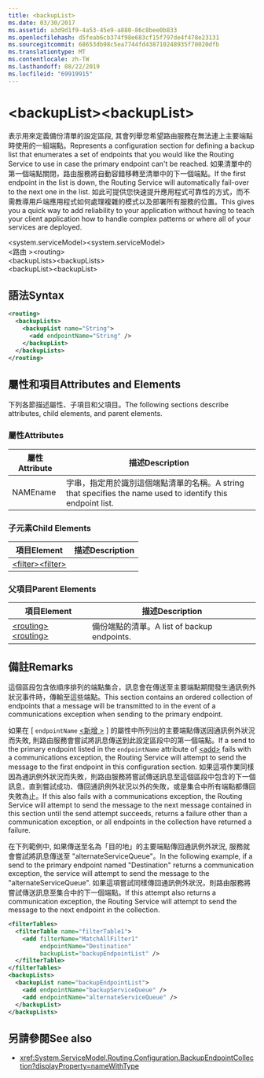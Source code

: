 ```yaml
---
title: <backupList>
ms.date: 03/30/2017
ms.assetid: a3d9d1f9-4a53-45e9-a880-86c8bee0b833
ms.openlocfilehash: d5feab6cb374f98e683cf15f797de4f478e23131
ms.sourcegitcommit: 68653db98c5ea7744fd438710248935f70020dfb
ms.translationtype: MT
ms.contentlocale: zh-TW
ms.lasthandoff: 08/22/2019
ms.locfileid: "69919915"
---
```

# <a name="backuplist"></a><span data-ttu-id="3cef7-101">\<backupList></span><span class="sxs-lookup"><span data-stu-id="3cef7-101">\<backupList></span></span>
<span data-ttu-id="3cef7-102">表示用來定義備份清單的設定區段, 其會列舉您希望路由服務在無法連上主要端點時使用的一組端點。</span><span class="sxs-lookup"><span data-stu-id="3cef7-102">Represents a configuration section for defining a backup list that enumerates a set of endpoints that you would like the Routing Service to use in case the primary endpoint can't be reached.</span></span> <span data-ttu-id="3cef7-103">如果清單中的第一個端點關閉，路由服務將自動容錯移轉至清單中的下一個端點。</span><span class="sxs-lookup"><span data-stu-id="3cef7-103">If the first endpoint in the list is down, the Routing Service will automatically fail-over to the next one in the list.</span></span>  <span data-ttu-id="3cef7-104">如此可提供您快速提升應用程式可靠性的方式，而不需教導用戶端應用程式如何處理複雜的模式以及部署所有服務的位置。</span><span class="sxs-lookup"><span data-stu-id="3cef7-104">This gives you a quick way to add reliability to your application without having to teach your client application how to handle complex patterns or where all of your services are deployed.</span></span>  
  
 <span data-ttu-id="3cef7-105">\<system.serviceModel></span><span class="sxs-lookup"><span data-stu-id="3cef7-105">\<system.serviceModel></span></span>  
<span data-ttu-id="3cef7-106">\<路由 ></span><span class="sxs-lookup"><span data-stu-id="3cef7-106">\<routing></span></span>  
<span data-ttu-id="3cef7-107">\<backupLists></span><span class="sxs-lookup"><span data-stu-id="3cef7-107">\<backupLists></span></span>  
<span data-ttu-id="3cef7-108">\<backupList></span><span class="sxs-lookup"><span data-stu-id="3cef7-108">\<backupList></span></span>  
  
## <a name="syntax"></a><span data-ttu-id="3cef7-109">語法</span><span class="sxs-lookup"><span data-stu-id="3cef7-109">Syntax</span></span>  
  
```xml  
<routing>
  <backupLists>
    <backupList name="String">
      <add endpointName="String" />
    </backupList>
  </backupLists>
</routing>
```  
  
## <a name="attributes-and-elements"></a><span data-ttu-id="3cef7-110">屬性和項目</span><span class="sxs-lookup"><span data-stu-id="3cef7-110">Attributes and Elements</span></span>  
 <span data-ttu-id="3cef7-111">下列各節描述屬性、子項目和父項目。</span><span class="sxs-lookup"><span data-stu-id="3cef7-111">The following sections describe attributes, child elements, and parent elements.</span></span>  
  
### <a name="attributes"></a><span data-ttu-id="3cef7-112">屬性</span><span class="sxs-lookup"><span data-stu-id="3cef7-112">Attributes</span></span>  
  
|<span data-ttu-id="3cef7-113">屬性</span><span class="sxs-lookup"><span data-stu-id="3cef7-113">Attribute</span></span>|<span data-ttu-id="3cef7-114">描述</span><span class="sxs-lookup"><span data-stu-id="3cef7-114">Description</span></span>|  
|---------------|-----------------|  
|<span data-ttu-id="3cef7-115">NAME</span><span class="sxs-lookup"><span data-stu-id="3cef7-115">name</span></span>|<span data-ttu-id="3cef7-116">字串，指定用於識別這個端點清單的名稱。</span><span class="sxs-lookup"><span data-stu-id="3cef7-116">A string that specifies the name used to identify this endpoint list.</span></span>|  
  
### <a name="child-elements"></a><span data-ttu-id="3cef7-117">子元素</span><span class="sxs-lookup"><span data-stu-id="3cef7-117">Child Elements</span></span>  
  
|<span data-ttu-id="3cef7-118">項目</span><span class="sxs-lookup"><span data-stu-id="3cef7-118">Element</span></span>|<span data-ttu-id="3cef7-119">描述</span><span class="sxs-lookup"><span data-stu-id="3cef7-119">Description</span></span>|  
|-------------|-----------------|  
|[<span data-ttu-id="3cef7-120">\<filter></span><span class="sxs-lookup"><span data-stu-id="3cef7-120">\<filter></span></span>](filter.md)||  
  
### <a name="parent-elements"></a><span data-ttu-id="3cef7-121">父項目</span><span class="sxs-lookup"><span data-stu-id="3cef7-121">Parent Elements</span></span>  
  
|<span data-ttu-id="3cef7-122">項目</span><span class="sxs-lookup"><span data-stu-id="3cef7-122">Element</span></span>|<span data-ttu-id="3cef7-123">描述</span><span class="sxs-lookup"><span data-stu-id="3cef7-123">Description</span></span>|  
|-------------|-----------------|  
|[<span data-ttu-id="3cef7-124">\<routing></span><span class="sxs-lookup"><span data-stu-id="3cef7-124">\<routing></span></span>](routing.md)|<span data-ttu-id="3cef7-125">備份端點的清單。</span><span class="sxs-lookup"><span data-stu-id="3cef7-125">A list of backup endpoints.</span></span>|  
  
## <a name="remarks"></a><span data-ttu-id="3cef7-126">備註</span><span class="sxs-lookup"><span data-stu-id="3cef7-126">Remarks</span></span>  
 <span data-ttu-id="3cef7-127">這個區段包含依順序排列的端點集合，訊息會在傳送至主要端點期間發生通訊例外狀況事件時，傳輸至這些端點。</span><span class="sxs-lookup"><span data-stu-id="3cef7-127">This section contains an ordered collection of endpoints that a message will be transmitted to in the event of a communications exception when sending to the primary endpoint.</span></span>  
  
 <span data-ttu-id="3cef7-128">如果在 [ `endpointName` [ \<新增 >](add-of-entries.md) ] 的屬性中所列出的主要端點傳送因通訊例外狀況而失敗, 則路由服務會嘗試將訊息傳送到此設定區段中的第一個端點。</span><span class="sxs-lookup"><span data-stu-id="3cef7-128">If a send to the primary endpoint listed in the `endpointName` attribute of [\<add>](add-of-entries.md) fails with a communications exception, the Routing Service will attempt to send the message to the first endpoint in this configuration section.</span></span> <span data-ttu-id="3cef7-129">如果這項作業同樣因為通訊例外狀況而失敗，則路由服務將嘗試傳送訊息至這個區段中包含的下一個訊息，直到嘗試成功、傳回通訊例外狀況以外的失敗，或是集合中所有端點都傳回失敗為止。</span><span class="sxs-lookup"><span data-stu-id="3cef7-129">If this also fails with a communications exception, the Routing Service will attempt to send the message to the next message contained in this section until the send attempt succeeds, returns a failure other than a communication exception, or all endpoints in the collection have returned a failure.</span></span>  
  
 <span data-ttu-id="3cef7-130">在下列範例中, 如果傳送至名為「目的地」的主要端點傳回通訊例外狀況, 服務就會嘗試將訊息傳送至 "alternateServiceQueue"。</span><span class="sxs-lookup"><span data-stu-id="3cef7-130">In the following example, if a send to the primary endpoint named "Destination" returns a communication exception, the service will attempt to send the message to the "alternateServiceQueue".</span></span> <span data-ttu-id="3cef7-131">如果這項嘗試同樣傳回通訊例外狀況，則路由服務將嘗試傳送訊息至集合中的下一個端點。</span><span class="sxs-lookup"><span data-stu-id="3cef7-131">If this attempt also returns a communication exception, the Routing Service will attempt to send the message to the next endpoint in the collection.</span></span>  
  
```xml  
<filterTables>
  <filterTable name="filterTable1">
    <add filterName="MatchAllFilter1"
         endpointName="Destination"
         backupList="backupEndpointList" />
  </filterTable>
</filterTables>
<backupLists>
  <backupList name="backupEndpointList">
    <add endpointName="backupServiceQueue" />
    <add endpointName="alternateServiceQueue" />
  </backupList>
</backupLists>
```  
  
## <a name="see-also"></a><span data-ttu-id="3cef7-132">另請參閱</span><span class="sxs-lookup"><span data-stu-id="3cef7-132">See also</span></span>

- <xref:System.ServiceModel.Routing.Configuration.BackupEndpointCollection?displayProperty=nameWithType>
